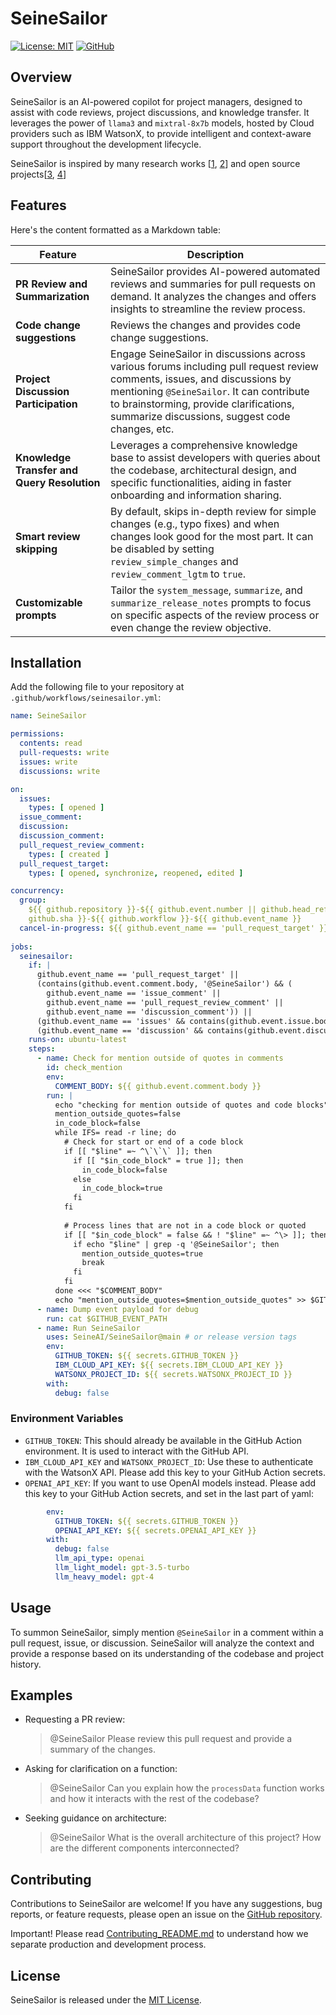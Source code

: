 # SeineSailor

[![License: MIT](https://img.shields.io/badge/License-MIT-yellow.svg)](https://opensource.org/licenses/MIT)
[![GitHub](https://img.shields.io/github/last-commit/SeineAI/SeineSailor/main?style=flat-square)](https://github.com/SeineAI/SeineSailor/commits/main)

## Overview

SeineSailor is an AI-powered copilot for project managers, designed to assist with code reviews, project discussions,
and knowledge transfer. It leverages the power of `llama3` and `mixtral-8x7b` models, hosted by Cloud providers such as IBM WatsonX, to provide intelligent
and context-aware support throughout the development lifecycle.

SeineSailor is inspired by many research works [[1](https://www.computer.org/csdl/proceedings-article/issre/2023/159400a647/1RKjp8pPMHu), [2](https://arxiv.org/abs/2312.15698)] and open source projects[[3](https://github.com/anc95/ChatGPT-CodeReview), [4](https://github.com/coderabbitai/ai-pr-reviewer)]

## Features
Here's the content formatted as a Markdown table:

| Feature                          | Description                                                                                                                                                     |
|----------------------------------|-----------------------------------------------------------------------------------------------------------------------------------------------------------------|
| **PR Review and Summarization**  | SeineSailor provides AI-powered automated reviews and summaries for pull requests on demand. It analyzes the changes and offers insights to streamline the review process. |
| **Code change suggestions**      | Reviews the changes and provides code change suggestions.                                                                                                        |
| **Project Discussion Participation** | Engage SeineSailor in discussions across various forums including pull request review comments, issues, and discussions by mentioning `@SeineSailor`. It can contribute to brainstorming, provide clarifications, summarize discussions, suggest code changes, etc. |
| **Knowledge Transfer and Query Resolution** | Leverages a comprehensive knowledge base to assist developers with queries about the codebase, architectural design, and specific functionalities, aiding in faster onboarding and information sharing. |
| **Smart review skipping**        | By default, skips in-depth review for simple changes (e.g., typo fixes) and when changes look good for the most part. It can be disabled by setting `review_simple_changes` and `review_comment_lgtm` to `true`. |
| **Customizable prompts**         | Tailor the `system_message`, `summarize`, and `summarize_release_notes` prompts to focus on specific aspects of the review process or even change the review objective. |

## Installation

Add the following file to your repository at `.github/workflows/seinesailor.yml`:

```yaml
name: SeineSailor

permissions:
  contents: read
  pull-requests: write
  issues: write
  discussions: write

on:
  issues:
    types: [ opened ]
  issue_comment:
  discussion:
  discussion_comment:
  pull_request_review_comment:
    types: [ created ]
  pull_request_target:
    types: [ opened, synchronize, reopened, edited ]

concurrency:
  group:
    ${{ github.repository }}-${{ github.event.number || github.head_ref ||
    github.sha }}-${{ github.workflow }}-${{ github.event_name }}
  cancel-in-progress: ${{ github.event_name == 'pull_request_target' }}
  
jobs:
  seinesailor:
    if: |
      github.event_name == 'pull_request_target' ||
      (contains(github.event.comment.body, '@SeineSailor') && (
        github.event_name == 'issue_comment' || 
        github.event_name == 'pull_request_review_comment' ||
        github.event_name == 'discussion_comment')) ||
      (github.event_name == 'issues' && contains(github.event.issue.body, '@SeineSailor')) ||
      (github.event_name == 'discussion' && contains(github.event.discussion.body, '@SeineSailor'))
    runs-on: ubuntu-latest
    steps:
      - name: Check for mention outside of quotes in comments
        id: check_mention
        env:
          COMMENT_BODY: ${{ github.event.comment.body }}
        run: |
          echo "checking for mention outside of quotes and code blocks"
          mention_outside_quotes=false
          in_code_block=false
          while IFS= read -r line; do
            # Check for start or end of a code block
            if [[ "$line" =~ ^\`\`\` ]]; then
              if [[ "$in_code_block" = true ]]; then
                in_code_block=false
              else
                in_code_block=true
              fi
            fi
        
            # Process lines that are not in a code block or quoted
            if [[ "$in_code_block" = false && ! "$line" =~ ^\> ]]; then
              if echo "$line" | grep -q '@SeineSailor'; then
                mention_outside_quotes=true
                break
              fi
            fi
          done <<< "$COMMENT_BODY"
          echo "mention_outside_quotes=$mention_outside_quotes" >> $GITHUB_ENV
      - name: Dump event payload for debug
        run: cat $GITHUB_EVENT_PATH
      - name: Run SeineSailor
        uses: SeineAI/SeineSailor@main # or release version tags
        env:
          GITHUB_TOKEN: ${{ secrets.GITHUB_TOKEN }}
          IBM_CLOUD_API_KEY: ${{ secrets.IBM_CLOUD_API_KEY }}
          WATSONX_PROJECT_ID: ${{ secrets.WATSONX_PROJECT_ID }}
        with:
          debug: false
```

### Environment Variables

- `GITHUB_TOKEN`: This should already be available in the GitHub Action environment. It is used to interact with the
  GitHub API.
- `IBM_CLOUD_API_KEY` and `WATSONX_PROJECT_ID`: Use these to authenticate with the WatsonX API. Please add this key to
  your GitHub Action secrets.
- `OPENAI_API_KEY`: If you want to use OpenAI models instead. Please add this key to your GitHub Action secrets, and
  set in the last part of yaml:

```yaml
        env:
          GITHUB_TOKEN: ${{ secrets.GITHUB_TOKEN }}
          OPENAI_API_KEY: ${{ secrets.OPENAI_API_KEY }}
        with:
          debug: false
          llm_api_type: openai
          llm_light_model: gpt-3.5-turbo
          llm_heavy_model: gpt-4
```

## Usage

To summon SeineSailor, simply mention `@SeineSailor` in a comment within a pull request, issue, or discussion.
SeineSailor will analyze the context and provide a response based on its understanding of the codebase and project
history.

## Examples

- Requesting a PR review:
  > @SeineSailor Please review this pull request and provide a summary of the changes.

- Asking for clarification on a function:
  > @SeineSailor Can you explain how the `processData` function works and how it interacts with the rest of the
  codebase?

- Seeking guidance on architecture:
  > @SeineSailor What is the overall architecture of this project? How are the different components interconnected?

## Contributing

Contributions to SeineSailor are welcome! If you have any suggestions, bug reports, or feature requests, please open an
issue on the [GitHub repository](https://github.com/SeineAI/SeineSailor).

Important! Please read [Contributing_README.md](docs/Contributing_README.md) to understand how we separate production 
and development process.

## License

SeineSailor is released under the [MIT License](LICENSE).
